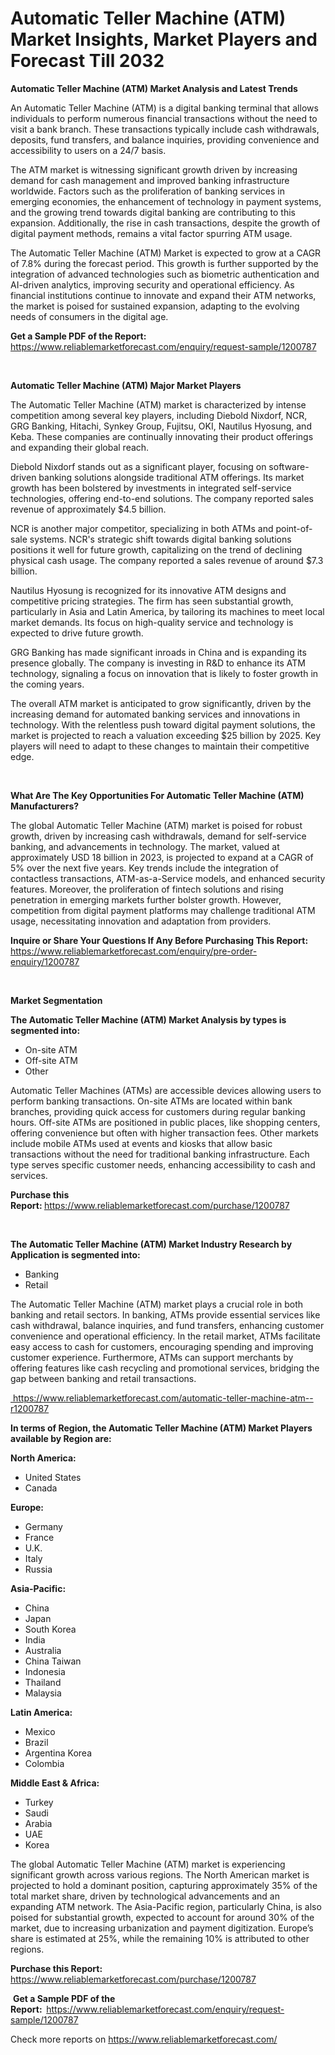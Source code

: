 <p><h1>Automatic Teller Machine (ATM) Market Insights, Market Players and Forecast Till 2032</h1></p><p><strong>Automatic Teller Machine (ATM) Market Analysis and Latest Trends</strong></p>
<p><p>An Automatic Teller Machine (ATM) is a digital banking terminal that allows individuals to perform numerous financial transactions without the need to visit a bank branch. These transactions typically include cash withdrawals, deposits, fund transfers, and balance inquiries, providing convenience and accessibility to users on a 24/7 basis.</p><p>The ATM market is witnessing significant growth driven by increasing demand for cash management and improved banking infrastructure worldwide. Factors such as the proliferation of banking services in emerging economies, the enhancement of technology in payment systems, and the growing trend towards digital banking are contributing to this expansion. Additionally, the rise in cash transactions, despite the growth of digital payment methods, remains a vital factor spurring ATM usage.</p><p>The Automatic Teller Machine (ATM) Market is expected to grow at a CAGR of 7.8% during the forecast period. This growth is further supported by the integration of advanced technologies such as biometric authentication and AI-driven analytics, improving security and operational efficiency. As financial institutions continue to innovate and expand their ATM networks, the market is poised for sustained expansion, adapting to the evolving needs of consumers in the digital age.</p></p>
<p><strong>Get a Sample PDF of the Report:&nbsp;</strong> <a href="https://www.reliablemarketforecast.com/enquiry/request-sample/1200787?utm_campaign=2950&utm_medium=2&utm_source=Github&utm_content=ia&utm_term=22032025&utm_id=automatic-teller-machine-atm">https://www.reliablemarketforecast.com/enquiry/request-sample/1200787</a></p>
<p>&nbsp;</p>
<p><strong>Automatic Teller Machine (ATM) Major Market Players</strong></p>
<p><p>The Automatic Teller Machine (ATM) market is characterized by intense competition among several key players, including Diebold Nixdorf, NCR, GRG Banking, Hitachi, Synkey Group, Fujitsu, OKI, Nautilus Hyosung, and Keba. These companies are continually innovating their product offerings and expanding their global reach.</p><p>Diebold Nixdorf stands out as a significant player, focusing on software-driven banking solutions alongside traditional ATM offerings. Its market growth has been bolstered by investments in integrated self-service technologies, offering end-to-end solutions. The company reported sales revenue of approximately $4.5 billion.</p><p>NCR is another major competitor, specializing in both ATMs and point-of-sale systems. NCR's strategic shift towards digital banking solutions positions it well for future growth, capitalizing on the trend of declining physical cash usage. The company reported a sales revenue of around $7.3 billion.</p><p>Nautilus Hyosung is recognized for its innovative ATM designs and competitive pricing strategies. The firm has seen substantial growth, particularly in Asia and Latin America, by tailoring its machines to meet local market demands. Its focus on high-quality service and technology is expected to drive future growth.</p><p>GRG Banking has made significant inroads in China and is expanding its presence globally. The company is investing in R&D to enhance its ATM technology, signaling a focus on innovation that is likely to foster growth in the coming years.</p><p>The overall ATM market is anticipated to grow significantly, driven by the increasing demand for automated banking services and innovations in technology. With the relentless push toward digital payment solutions, the market is projected to reach a valuation exceeding $25 billion by 2025. Key players will need to adapt to these changes to maintain their competitive edge.</p></p>
<p>&nbsp;</p>
<p><strong>What Are The Key Opportunities For Automatic Teller Machine (ATM) Manufacturers?</strong></p>
<p><p>The global Automatic Teller Machine (ATM) market is poised for robust growth, driven by increasing cash withdrawals, demand for self-service banking, and advancements in technology. The market, valued at approximately USD 18 billion in 2023, is projected to expand at a CAGR of 5% over the next five years. Key trends include the integration of contactless transactions, ATM-as-a-Service models, and enhanced security features. Moreover, the proliferation of fintech solutions and rising penetration in emerging markets further bolster growth. However, competition from digital payment platforms may challenge traditional ATM usage, necessitating innovation and adaptation from providers.</p></p>
<p><strong>Inquire or Share Your Questions If Any Before Purchasing This Report:</strong> <a href="https://www.reliablemarketforecast.com/enquiry/pre-order-enquiry/1200787?utm_campaign=2950&utm_medium=2&utm_source=Github&utm_content=ia&utm_term=22032025&utm_id=automatic-teller-machine-atm">https://www.reliablemarketforecast.com/enquiry/pre-order-enquiry/1200787</a></p>
<p>&nbsp;</p>
<p><strong>Market Segmentation</strong></p>
<p><strong>The Automatic Teller Machine (ATM) Market Analysis by types is segmented into:</strong></p>
<p><ul><li>On-site ATM</li><li>Off-site ATM</li><li>Other</li></ul></p>
<p><p>Automatic Teller Machines (ATMs) are accessible devices allowing users to perform banking transactions. On-site ATMs are located within bank branches, providing quick access for customers during regular banking hours. Off-site ATMs are positioned in public places, like shopping centers, offering convenience but often with higher transaction fees. Other markets include mobile ATMs used at events and kiosks that allow basic transactions without the need for traditional banking infrastructure. Each type serves specific customer needs, enhancing accessibility to cash and services.</p></p>
<p><strong>Purchase this Report:&nbsp;</strong><a href="https://www.reliablemarketforecast.com/purchase/1200787?utm_campaign=2950&utm_medium=2&utm_source=Github&utm_content=ia&utm_term=22032025&utm_id=automatic-teller-machine-atm">https://www.reliablemarketforecast.com/purchase/1200787</a></p>
<p>&nbsp;</p>
<p><strong>The Automatic Teller Machine (ATM) Market Industry Research by Application is segmented into:</strong></p>
<p><ul><li>Banking</li><li>Retail</li></ul></p>
<p><p>The Automatic Teller Machine (ATM) market plays a crucial role in both banking and retail sectors. In banking, ATMs provide essential services like cash withdrawal, balance inquiries, and fund transfers, enhancing customer convenience and operational efficiency. In the retail market, ATMs facilitate easy access to cash for customers, encouraging spending and improving customer experience. Furthermore, ATMs can support merchants by offering features like cash recycling and promotional services, bridging the gap between banking and retail transactions.</p></p>
<p><a href="https://www.reliablemarketforecast.com/automatic-teller-machine-atm--r1200787?utm_campaign=2950&utm_medium=2&utm_source=Github&utm_content=ia&utm_term=22032025&utm_id=automatic-teller-machine-atm">&nbsp;https://www.reliablemarketforecast.com/automatic-teller-machine-atm--r1200787</a></p>
<p><strong>In terms of Region, the Automatic Teller Machine (ATM) Market Players available by Region are:</strong></p>
<p>
    <p> <strong> North America: </strong>
        <ul>
            <li>United States</li>
            <li>Canada</li>
        </ul>
        </p> 
    <p> <strong> Europe: </strong>
        <ul>
            <li>Germany</li>
            <li>France</li>
            <li>U.K.</li>
            <li>Italy</li>
            <li>Russia</li>
        </ul>
        </p> 
    <p> <strong> Asia-Pacific: </strong>
        <ul>
            <li>China</li>
            <li>Japan</li>
            <li>South Korea</li>
            <li>India</li>
            <li>Australia</li>
            <li>China Taiwan</li>
            <li>Indonesia</li>
            <li>Thailand</li>
            <li>Malaysia</li>
        </ul>
        </p> 
    <p> <strong> Latin America: </strong>
        <ul>
            <li>Mexico</li>
            <li>Brazil</li>
            <li>Argentina Korea</li>
            <li>Colombia</li>
        </ul>
        </p> 
    <p> <strong> Middle East & Africa: </strong>
        <ul>
            <li>Turkey</li>
            <li>Saudi</li>
            <li>Arabia</li>
            <li>UAE</li>
            <li>Korea</li>
        </ul>
    </p>
    </p>
<p><p>The global Automatic Teller Machine (ATM) market is experiencing significant growth across various regions. The North American market is projected to hold a dominant position, capturing approximately 35% of the total market share, driven by technological advancements and an expanding ATM network. The Asia-Pacific region, particularly China, is also poised for substantial growth, expected to account for around 30% of the market, due to increasing urbanization and payment digitization. Europe’s share is estimated at 25%, while the remaining 10% is attributed to other regions.</p></p>
<p><strong>Purchase this Report: </strong><a href="https://www.reliablemarketforecast.com/purchase/1200787?utm_campaign=2950&utm_medium=2&utm_source=Github&utm_content=ia&utm_term=22032025&utm_id=automatic-teller-machine-atm">https://www.reliablemarketforecast.com/purchase/1200787</a></p>
<p>&nbsp;<strong>Get a Sample PDF of the Report:&nbsp;&nbsp;</strong><a href="https://www.reliablemarketforecast.com/enquiry/request-sample/1200787?utm_campaign=2950&utm_medium=2&utm_source=Github&utm_content=ia&utm_term=22032025&utm_id=automatic-teller-machine-atm">https://www.reliablemarketforecast.com/enquiry/request-sample/1200787</a></p>
<p><strong></strong></p>
<p>Check more reports on <a href="https://www.reliablemarketforecast.com/?utm_campaign=2950&utm_medium=2&utm_source=Github&utm_content=ia&utm_term=22032025&utm_id=automatic-teller-machine-atm">https://www.reliablemarketforecast.com/</a></p>